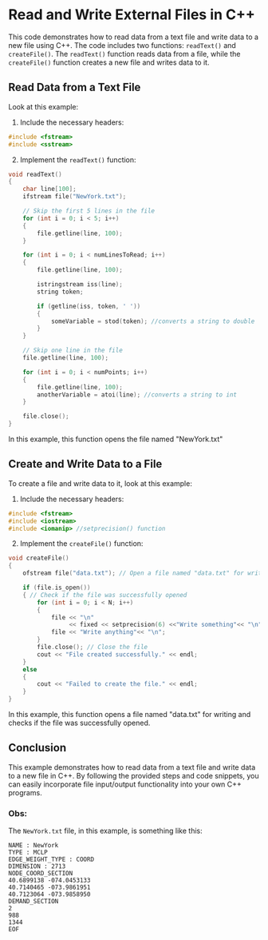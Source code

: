 # Read and Write External Files in C++

This code demonstrates how to read data from a text file and write data to a new file using C++. The code includes two functions: `readText()` and `createFile()`.
The `readText()` function reads data from a file, while the `createFile()` function creates a new file and writes data to it.

## Read Data from a Text File
Look at this example:

1. Include the necessary headers:
```cpp
#include <fstream>
#include <sstream>
```

2. Implement the `readText()` function:
```cpp
void readText()
{
    char line[100];
    ifstream file("NewYork.txt");

    // Skip the first 5 lines in the file
    for (int i = 0; i < 5; i++)
    {
        file.getline(line, 100);
    }

    for (int i = 0; i < numLinesToRead; i++)
    {
        file.getline(line, 100);

        istringstream iss(line);
        string token;

        if (getline(iss, token, ' '))
        {
            someVariable = stod(token); //converts a string to double
        }
    }

    // Skip one line in the file
    file.getline(line, 100);

    for (int i = 0; i < numPoints; i++)
    {
        file.getline(line, 100);
        anotherVariable = atoi(line); //converts a string to int
    }

    file.close();
}
```
In this example, this function opens the file named "NewYork.txt"

## Create and Write Data to a File
To create a file and write data to it, look at this example:

1. Include the necessary headers:
```cpp
#include <fstream>
#include <iostream>
#include <iomanip> //setprecision() function
```

2. Implement the `createFile()` function:
```cpp
void createFile()
{
    ofstream file("data.txt"); // Open a file named "data.txt" for writing

    if (file.is_open())
    { // Check if the file was successfully opened
        for (int i = 0; i < N; i++)
        {
            file << "\n"
                 << fixed << setprecision(6) <<"Write something"<< "\n";
            file << "Write anything"<< "\n";
        }
        file.close(); // Close the file
        cout << "File created successfully." << endl;
    }
    else
    {
        cout << "Failed to create the file." << endl;
    }
}
```
In this example, this function opens a file named "data.txt" for writing and checks if the file was successfully opened. 

## Conclusion
This example demonstrates how to read data from a text file and write data to a new file in C++. By following the provided steps and code snippets, you can easily incorporate file input/output functionality into your own C++ programs.

### Obs:
The `NewYork.txt` file, in this example, is something like this:
```
NAME : NewYork
TYPE : MCLP
EDGE_WEIGHT_TYPE : COORD
DIMENSION : 2713
NODE_COORD_SECTION	
40.6899138 -074.0453133
40.7140465 -073.9861951
40.7123064 -073.9858950
DEMAND_SECTION
2
988
1344
EOF
```